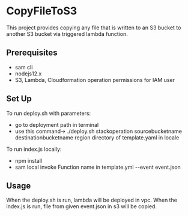 # CopyFileToS3
This project provides copying any file that is written to an S3 bucket to another S3 bucket via triggered lambda function.

## Prerequisites
- sam cli
- nodejs12.x
- S3, Lambda, Cloudformation operation permissions for IAM user 

## Set Up
To run deploy.sh with parameters:
  - go to deployment path in terminal
  - use this command-> ./deploy.sh stackoperation sourcebucketname destinationbucketname region directory of template.yaml in locale

To run index.js locally:
  - npm install
  - sam local invoke Function name in template.yml --event event.json

## Usage
When the deploy.sh is run, lambda will be deployed in vpc.
When the index.js is run, file from given event.json in s3 will be copied.
  
  




